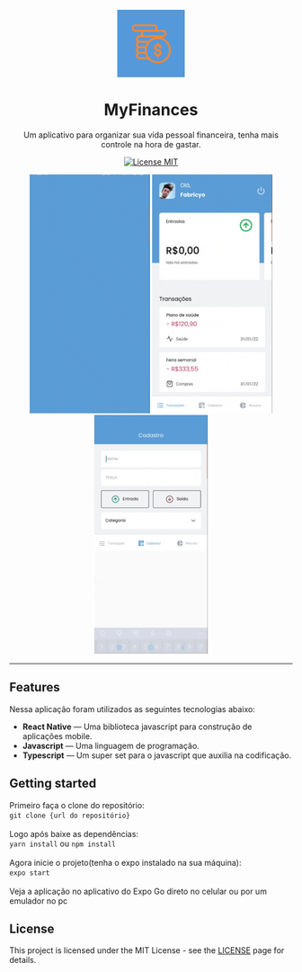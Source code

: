 <h1 align="center">
<br>
  <img src="./assets/logo.png" alt="MyFinances Logo" width="120">
<br>
<br>
MyFinances
</h1>

<p align="center">Um aplicativo para organizar sua vida pessoal financeira, tenha mais controle na hora de gastar.</p>

<p align="center">
  <a href="https://opensource.org/licenses/MIT">
    <img src="https://img.shields.io/badge/License-MIT-blue.svg" alt="License MIT">
  </a>
</p>

[//]: # (Add your gifs/images here:)

<div align="center">
  <img src="printa.gif" alt="gif demo" height="425">
  <img src="printb.gif" alt="gif demo" height="425">
  <img src="printc.gif" alt="gif demo" height="425">
</div>

<hr />

## Features

[//]: # (Add the features of your project here:)

Nessa aplicação foram utilizados as seguintes tecnologias abaixo:

- **React Native** — Uma biblioteca javascript para construção de aplicações
  mobile.
- **Javascript** — Uma linguagem de programação.
- **Typescript** — Um super set para o javascript que auxilia na codificação.

## Getting started

Primeiro faça o clone do repositório: <br> `git clone {url do repositório}`
<br><br> Logo após baixe as dependências: <br> `yarn install` ou `npm install`
<br><br> Agora inicie o projeto(tenha o expo instalado na sua máquina): <br>
`expo start`<br><br> Veja a aplicação no aplicativo do Expo Go direto no celular
ou por um emulador no pc

## License

This project is licensed under the MIT License - see the
[LICENSE](https://opensource.org/licenses/MIT) page for details.
